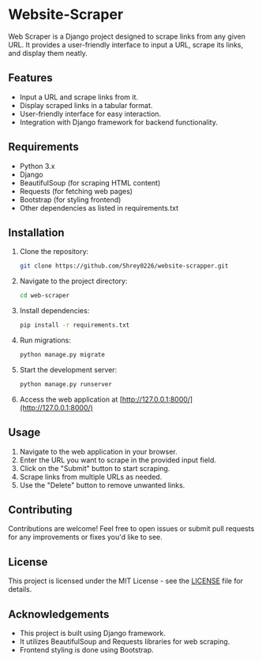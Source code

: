 # Website-Scraper

Web Scraper is a Django project designed to scrape links from any given URL. It provides a user-friendly interface to input a URL, scrape its links, and display them neatly.

## Features

- Input a URL and scrape links from it.
- Display scraped links in a tabular format.
- User-friendly interface for easy interaction.
- Integration with Django framework for backend functionality.

## Requirements

- Python 3.x
- Django
- BeautifulSoup (for scraping HTML content)
- Requests (for fetching web pages)
- Bootstrap (for styling frontend)
- Other dependencies as listed in requirements.txt

## Installation

1. Clone the repository:

    ```bash
    git clone https://github.com/Shrey0226/website-scrapper.git
    ```

2. Navigate to the project directory:

    ```bash
    cd web-scraper
    ```

3. Install dependencies:

    ```bash
    pip install -r requirements.txt
    ```

4. Run migrations:

    ```bash
    python manage.py migrate
    ```

5. Start the development server:

    ```bash
    python manage.py runserver
    ```

6. Access the web application at [http://127.0.0.1:8000/](http://127.0.0.1:8000/)

## Usage

1. Navigate to the web application in your browser.
2. Enter the URL you want to scrape in the provided input field.
3. Click on the "Submit" button to start scraping.
4. Scrape links from multiple URLs as needed.
5. Use the "Delete" button to remove unwanted links.

## Contributing

Contributions are welcome! Feel free to open issues or submit pull requests for any improvements or fixes you'd like to see.

## License

This project is licensed under the MIT License - see the [LICENSE](LICENSE) file for details.

## Acknowledgements

- This project is built using Django framework.
- It utilizes BeautifulSoup and Requests libraries for web scraping.
- Frontend styling is done using Bootstrap.

